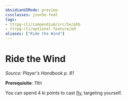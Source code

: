 ```yaml
---
obsidianUIMode: preview
cssclasses: json5e-feat
tags:
- ttrpg-cli/compendium/src/5e/phb
- ttrpg-cli/optional-feature/ed
aliases: ["Ride the Wind"]
---
```

# Ride the Wind
*Source: Player's Handbook p. 81*  

**Prerequisite**: 11th

You can spend 4 ki points to cast [fly](3-Mechanics/CLI/spells/fly.md), targeting yourself.